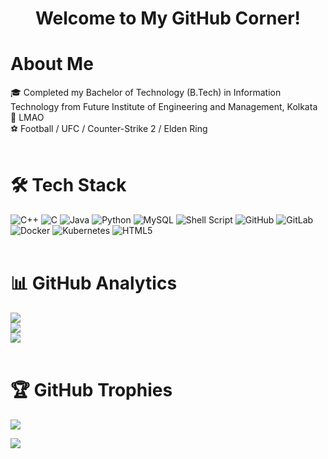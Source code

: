<h1 align="center">Welcome to My GitHub Corner!</h1>

# About Me
🎓  Completed my Bachelor of Technology (B.Tech) in Information Technology from Future Institute of Engineering and Management, Kolkata<br>
🌱  LMAO<br>
⚽  Football / UFC / Counter-Strike 2 / Elden Ring<br>
<br>


# 🛠 Tech Stack
![C++](https://img.shields.io/badge/c++-%2300599C.svg?style=for-the-badge&logo=c%2B%2B&logoColor=white) ![C](https://img.shields.io/badge/c-%2300599C.svg?style=for-the-badge&logo=c&logoColor=white) ![Java](https://img.shields.io/badge/java-%23ED8B00.svg?style=for-the-badge&logo=openjdk&logoColor=white) ![Python](https://img.shields.io/badge/python-3670A0?style=for-the-badge&logo=python&logoColor=ffdd54) ![MySQL](https://img.shields.io/badge/mysql-4479A1.svg?style=for-the-badge&logo=mysql&logoColor=white) ![Shell Script](https://img.shields.io/badge/shell_script-%23121011.svg?style=for-the-badge&logo=gnu-bash&logoColor=white) ![GitHub](https://img.shields.io/badge/github-%23121011.svg?style=for-the-badge&logo=github&logoColor=white) ![GitLab](https://img.shields.io/badge/gitlab-%23181717.svg?style=for-the-badge&logo=gitlab&logoColor=white) ![Docker](https://img.shields.io/badge/docker-%230db7ed.svg?style=for-the-badge&logo=docker&logoColor=white) ![Kubernetes](https://img.shields.io/badge/kubernetes-%23326ce5.svg?style=for-the-badge&logo=kubernetes&logoColor=white) ![HTML5](https://img.shields.io/badge/html5-%23E34F26.svg?style=for-the-badge&logo=html5&logoColor=white) 
<br><br>

# 📊 GitHub Analytics
![](https://github-readme-stats.vercel.app/api?username=Domain3xpansion&theme=onedark&show_icons=true&hide_border=true&count_private=true)<br/>
![](https://github-readme-streak-stats.herokuapp.com/?user=Domain3xpansion&theme=rust-ferris-dark&hide_border=true)<br/>
![](https://github-readme-stats.vercel.app/api/top-langs/?username=Domain3xpansion&theme=onedark&show_icons=true&hide_border=true&layout=compact)<br><br>

# 🏆 GitHub Trophies
![](https://github-profile-trophy.vercel.app/?username=Domain3xpansion&theme=radical&no-frame=false&no-bg=true&margin-w=4)

![](https://hit.yhype.me/github/profile?user_id=85241561)
